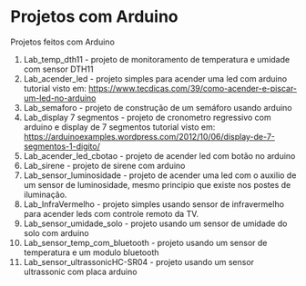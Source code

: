 Projetos com Arduino
====

Projetos feitos com Arduino

1. Lab_temp_dth11 - projeto de monitoramento de temperatura e umidade com sensor DTH11
2. Lab_acender_led - projeto simples para acender uma led com arduino
   tutorial visto em:  https://www.tecdicas.com/39/como-acender-e-piscar-um-led-no-arduino  
3. Lab_semaforo - projeto de construção de um semáforo usando arduino
4. Lab_display 7 segmentos - projeto de cronometro regressivo com arduino e display de 7 segmentos
   tutorial visto em: https://arduinoexamples.wordpress.com/2012/10/06/display-de-7-segmentos-1-digito/
5. Lab_acender_led_cbotao - projeto de acender led com botão no arduino
6. Lab_sirene - projeto de sirene com arduino
7. Lab_sensor_luminosidade - projeto de acender uma led com o auxilio de um sensor de luminosidade, mesmo principio que 
   existe nos postes de iluminação. 
8. Lab_InfraVermelho - projeto simples usando sensor de infravermelho para acender leds com controle remoto da TV.  
9. Lab_sensor_umidade_solo - projeto usando um sensor de umidade do solo com arduino
10. Lab_sensor_temp_com_bluetooth - projeto usando um sensor de temperatura e um modulo bluetooth  
11. Lab_sensor_ultrassonicHC-SR04 - projeto usando um sensor ultrassonic com placa arduino



   
